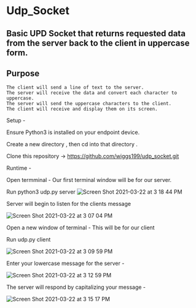 # Udp_Socket

## Basic UPD Socket that returns requested data from the server back to the client in uppercase form.  

## Purpose

    The client will send a line of text to the server.
    The server will receive the data and convert each character to uppercase.
    The server will send the uppercase characters to the client.
    The client will receive and display them on its screen.

Setup - 

Ensure Python3 is installed on your endpoint device. 

Create a new directory , then cd into that directory .

Clone this repository -> https://github.com/wiggs199/udp_socket.git 

Runtime -

Open termminal - Our first terminal window will be for our server. 

Run python3 udp.py server 
![Screen Shot 2021-03-22 at 3 18 44 PM](https://user-images.githubusercontent.com/46654803/112046028-e5c4e580-8b21-11eb-991a-f06b463e8aa5.png)

Server will begin to listen for the clients message 

![Screen Shot 2021-03-22 at 3 07 04 PM](https://user-images.githubusercontent.com/46654803/112044495-46ebb980-8b20-11eb-8941-b7a582999036.png)

Open a new window of terminal - This will be for our client 

Run udp.py client

![Screen Shot 2021-03-22 at 3 09 59 PM](https://user-images.githubusercontent.com/46654803/112044950-acd84100-8b20-11eb-9dbf-77391ddf4be0.png)

Enter your lowercase message for the server - 

![Screen Shot 2021-03-22 at 3 12 59 PM](https://user-images.githubusercontent.com/46654803/112045319-18baa980-8b21-11eb-82a6-7d21138f1c4a.png)

The server will respond by capitalizing your message - 

![Screen Shot 2021-03-22 at 3 15 17 PM](https://user-images.githubusercontent.com/46654803/112045603-6afbca80-8b21-11eb-803b-ed6fdbf8c1de.png)




